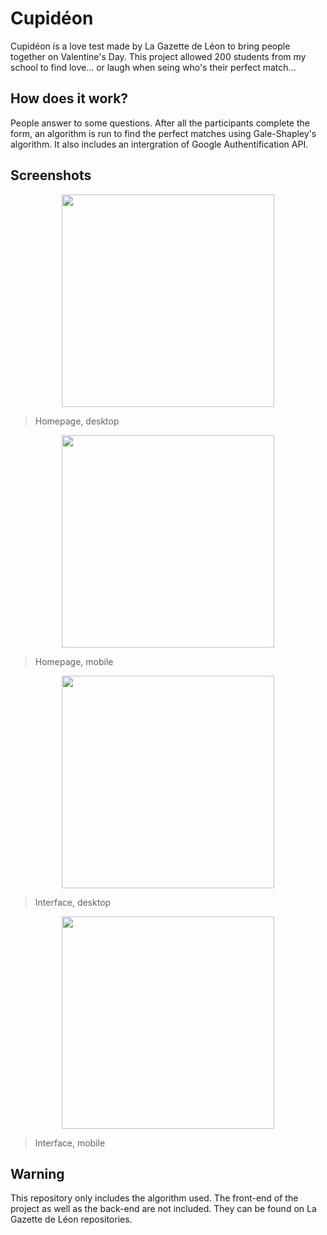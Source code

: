 
# Cupidéon

Cupidéon is a love test made by La Gazette de Léon to bring people together on Valentine's Day. This project allowed 200 students from my school to find love... or laugh when seing who's their perfect match... 


## How does it work?
People answer to some questions. After all the participants complete the form, an algorithm is run to find the perfect matches using Gale-Shapley's algorithm. It also includes an intergration of Google Authentification API.

## Screenshots
<p align="center">
  <img src="https://i.ibb.co/q1Zqj2Q/desktop-homepage.jpg" width="340">
</p>

> Homepage, desktop

<p align="center">
  <img src="https://i.ibb.co/4JSB90d/mobile-homepage.jpg" width="340">
</p>

> Homepage, mobile

<p align="center">
  <img src="https://i.ibb.co/zSV1RW2/interface-desktop.jpg" width="340">
</p>

> Interface, desktop

<p align="center">
  <img src="https://i.ibb.co/0r69XKk/interface-mobile.jpg" width="340">
</p>

> Interface, mobile
## Warning
This repository only includes the algorithm used. The front-end of the project as well as the back-end are not included. They can be found on La Gazette de Léon repositories.
